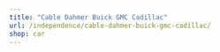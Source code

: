 ```yaml
---
title: "Cable Dahmer Buick GMC Cadillac"
url: /independence/cable-dahmer-buick-gmc-cadillac/
shop: car
---
```

